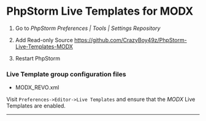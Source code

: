 # PhpStorm Live Templates for MODX

1. Go to *PhpStorm Preferences | Tools | Settings Repository*

2. Add Read-only Source https://github.com/CrazyBoy49z/PhpStorm-Live-Templates-MODX

3. Restart PhpStorm

### Live Template group configuration files

- MODX_REVO.xml

Visit `Preferences->Editor->Live Templates` and ensure that the *MODX* Live Templates are enabled.

----
